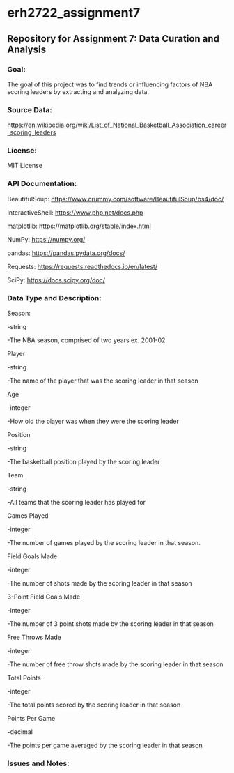 # erh2722_assignment7
## Repository for Assignment 7: Data Curation and Analysis
### Goal:
The goal of this project was to find trends or influencing factors of NBA scoring leaders by extracting and analyzing data.
### Source Data:
https://en.wikipedia.org/wiki/List_of_National_Basketball_Association_career_scoring_leaders
### License:
MIT License
### API Documentation:
BeautifulSoup: https://www.crummy.com/software/BeautifulSoup/bs4/doc/

InteractiveShell: https://www.php.net/docs.php

matplotlib: https://matplotlib.org/stable/index.html

NumPy: https://numpy.org/ 

pandas: https://pandas.pydata.org/docs/

Requests: https://requests.readthedocs.io/en/latest/

SciPy: https://docs.scipy.org/doc/
### Data Type and Description:
Season:
  
  -string
  
  -The NBA season, comprised of two years
   ex. 2001-02

Player
  
  -string
  
  -The name of the player that was the scoring leader in that season

Age
  
  -integer
  
  -How old the player was when they were the scoring leader

Position
  
  -string
  
  -The basketball position played by the scoring leader

Team
  
  -string
  
  -All teams that the scoring leader has played for

Games Played
  
  -integer
  
  -The number of games played by the scoring leader in that season.

Field Goals Made
  
  -integer
  
  -The number of shots made by the scoring leader in that season

3-Point Field Goals Made
  
  -integer
  
  -The number of 3 point shots made by the scoring leader in that          season

Free Throws Made
  
  -integer
  
  -The number of free throw shots made by the scoring leader in that season

Total Points
  
  -integer
  
  -The total points scored by the scoring leader in that season

Points Per Game
  
  -decimal
  
  -The points per game averaged by the scoring leader in that season
### Issues and Notes:
